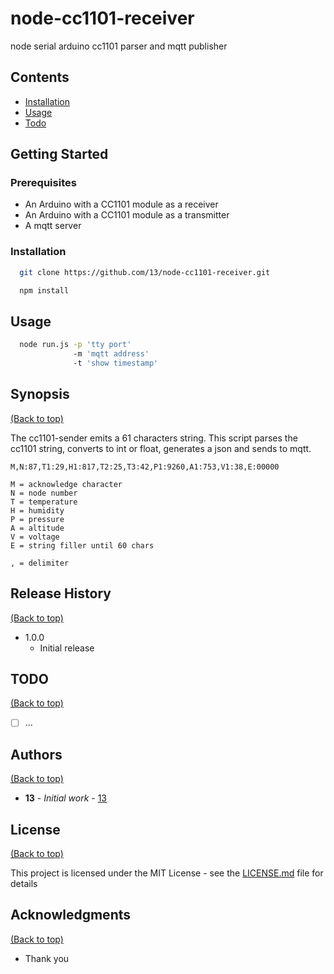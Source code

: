 # node-cc1101-receiver

node serial arduino cc1101 parser and mqtt publisher

## Contents

 * [Installation](#installation)
 * [Usage](#usage)
 * [Todo](#todo)

## Getting Started

### Prerequisites

* An Arduino with a CC1101 module as a receiver
* An Arduino with a CC1101 module as a transmitter
* A mqtt server

### Installation

```bash
  git clone https://github.com/13/node-cc1101-receiver.git

  npm install
```

## Usage

```bash
  node run.js -p 'tty port'
              -m 'mqtt address'
              -t 'show timestamp'
```

## Synopsis

[(Back to top)](#contents)

The cc1101-sender emits a 61 characters string.
This script parses the cc1101 string, converts to int or float, generates a json and sends to mqtt.

```
M,N:87,T1:29,H1:817,T2:25,T3:42,P1:9260,A1:753,V1:38,E:00000
```

```
M = acknowledge character
N = node number
T = temperature
H = humidity
P = pressure
A = altitude
V = voltage
E = string filler until 60 chars

, = delimiter
```

## Release History

[(Back to top)](#contents)

* 1.0.0
    * Initial release
    
## TODO

[(Back to top)](#contents)

- [ ] ...

## Authors

[(Back to top)](#contents)

* **13** - *Initial work* - [13](https://github.com/13)

## License

[(Back to top)](#contents)

This project is licensed under the MIT License - see the [LICENSE.md](LICENSE.md) file for details

## Acknowledgments

[(Back to top)](#contents)

* Thank you
